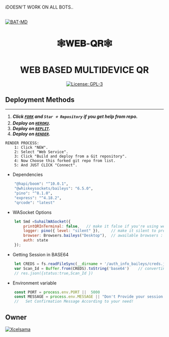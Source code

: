 ℹ️DOESN'T WORK ON ALL BOTS.. 
##  
[![BAT-MD](https://i.ibb.co/TRjdhyd/tumblr-na294unfma1rdzgejo1-500.gif)](https://wa.me/2347045035241)
<h1 align="center">  🕸𝐖𝐄𝐁-𝐐𝐑🕸
</p>

<h1 align="center"> WEB BASED MULTIDEVICE QR </h1>

  <html>
   <body>
  <p align="center">  
  <a aria-label="FORK" href="https://github.com/Xcelsama/Web-Qr/fork" target="_blank">
    <img alt="License: GPL-3" src="https://img.shields.io/github/stars/Xcelsama/Web-Qr?style=social" target="_blank" />
  </a>
  
     
  </body>
</html>


## Deployment Methods
---
1.  ***Click [`FORK`](https://github.com/Xcelsama/Web-Qr/fork) and `Star ⭐ Repository` if you get help from repo.***
2.  ***Deploy on [`HEROKU`](https://dashboard.heroku.com/new?template=https://github.com/Xcelsama/Web-Qr).***
3.  ***Deploy on [`REPLIT`](https://replit.com/github/Xcelsamq/Web-Qr).***
4. ***Deploy on [`RENDER`](https://dashboard.render.com/login).***
```
RENDER PROCESS:
    1: Click "NEW".
    2: Select "Web Service".
    3: Click "Build and deploy from a Git repository".
    4: Now Choose this forked git repo from list.
    5: And JUST CLICK "Connect". 
```




- Dependencies
```sh
    "@hapi/boom": "^10.0.1",
    "@whiskeysockets/baileys": "6.5.0",      
    "pino": "^8.1.0",
    "express": "^4.18.2",
    "qrcode": "latest"
```


- WASocket Options
```js
    let Smd =SuhailWASocket({ 
        printQRInTerminal: false,   // make it false if you're using web
        logger: pino({ level: "silent" }),     // make it silent to prevent baileys buffering
        browser: Browsers.baileys("Desktop"),  // awailable browsers : ubuntu, macOS, baileys.
        auth: state 
    });
```



- Getting Session in BASE64
```js
    let CREDS = fs.readFileSync(__dirname + '/auth_info_baileys/creds.json')
    var Scan_Id = Buffer.from(CREDS).toString('base64')    // converting into Base64 ---- IMPLEMENT ACCOEDING TO YOUR NEED
    // res.json({status:true,Scan_Id })
```




- Environment variable
```js
    const PORT = process.env.PORT ||  5000
    const MESSAGE = process.env.MESSAGE || "Don't Provide your session id to someone!" 
    //   Set Confirmation Message According to your need! 
```









## Owner
[![Xcelsama](https://github.com/Xcelsama.png?size=300)](https://github.com/Xcelsama)